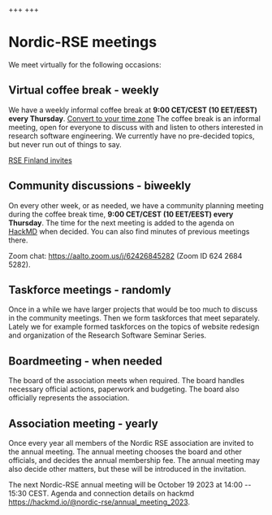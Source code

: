+++
+++

# Nordic-RSE meetings

We meet virtually for the following occasions:

## Virtual coffee break - weekly

We have a weekly informal coffee break at **9:00 CET/CEST (10 EET/EEST) every Thursday**. [Convert to your time zone](https://arewemeetingyet.com/Helsinki/2021-09-02/10:00/w)
The coffee break is an informal meeting, open for everyone to discuss with and listen to
others interested in research software engineering.  We currently have
no pre-decided topics, but never run out of things to say.

[RSE Finland invites](/events/coffeebreak/#weekly-virtual-coffee-break)

## Community discussions - biweekly

On every other week, or as needed, we have a community planning meeting during the coffee break time, **9:00 CET/CEST (10 EET/EEST) every Thursday**. The time
for the next meeting is added to the agenda on [HackMD](https://hackmd.io/@nordic-rse/biweekly) when decided. You can also find minutes of previous meetings there.

Zoom chat: <https://aalto.zoom.us/j/62426845282> (Zoom ID 624 2684 5282).

<!---
We meet every other week to discuss the development of Nordic RSE and plan upcoming events. The meeting is on Thursday at **14 CET/CEST (15 EET/EEST)** on each even week.
The agenda for the next meeting and the minutes of previous meetings are kept on [HackMD](https://hackmd.io/@nordic-rse/biweekly).


See the [agenda](https://hackmd.io/@nordic-rse/biweekly) for connection details.
-->

## Taskforce meetings - randomly

Once in a while we have larger projects that would be too much to discuss in the community meetings. Then we form taskforces that meet separately. Lately we for example formed taskforces on the topics of website redesign and organization of the Research Software Seminar Series.

## Boardmeeting - when needed

The board of the association meets when required. The board handles necessary
official actions, paperwork and budgeting. The board also officially represents
the association.

## Association meeting - yearly

Once every year all members of the Nordic RSE association are invited to the
annual meeting. The annual meeting chooses the board and other officials, and
decides the annual membership fee. The annual meeting may also decide other
matters, but these will be introduced in the invitation.

The next Nordic-RSE annual meeting will be October 19 2023 at 14:00 -- 15:30 CEST. Agenda and connection details on hackmd <https://hackmd.io/@nordic-rse/annual_meeting_2023>.
